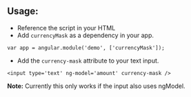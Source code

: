 ## Usage:

* Reference the script in your HTML
* Add `currencyMask` as a dependency in your app.
```
var app = angular.module('demo', ['currencyMask']);
```
* Add the `currency-mask` attribute to your text input.
```
<input type='text' ng-model='amount' currency-mask />
```

**Note:** Currently this only works if the input also uses ngModel.

